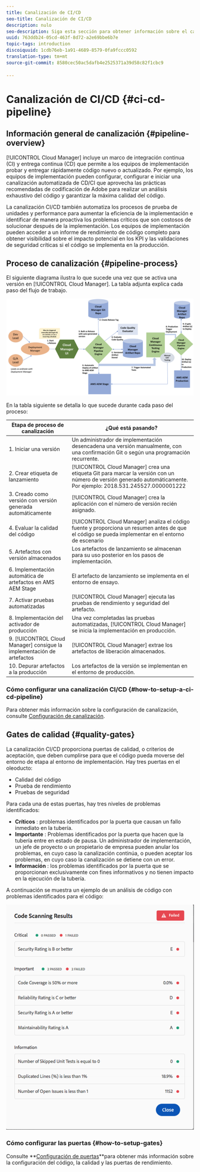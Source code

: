 ```yaml
---
title: Canalización de CI/CD
seo-title: Canalización de CI/CD
description: nulo
seo-description: Siga esta sección para obtener información sobre el canalizador de CI/CD, que gestiona las implementaciones en el escenario y la producción en Cloud Manager.
uuid: 763ddb24-05cd-463f-8d72-a2e69bbe6b7e
topic-tags: introduction
discoiquuid: 1cdb76eb-1a91-4689-8579-0fa9fccc0592
translation-type: tm+mt
source-git-commit: 8580cec50ac5dafb4e2525371a39d58c82f1cbc9

---
```



# Canalización de CI/CD {#ci-cd-pipeline}

## Información general de canalización {#pipeline-overview}

[!UICONTROL Cloud Manager] incluye un marco de integración continua (CI) y entrega continua (CD) que permite a los equipos de implementación probar y entregar rápidamente código nuevo o actualizado. Por ejemplo, los equipos de implementación pueden configurar, configurar e iniciar una canalización automatizada de CD/CI que aprovecha las prácticas recomendadas de codificación de Adobe para realizar un análisis exhaustivo del código y garantizar la máxima calidad del código.

La canalización CI/CD también automatiza los procesos de prueba de unidades y performance para aumentar la eficiencia de la implementación e identificar de manera proactiva los problemas críticos que son costosos de solucionar después de la implementación. Los equipos de implementación pueden acceder a un informe de rendimiento de código completo para obtener visibilidad sobre el impacto potencial en los KPI y las validaciones de seguridad críticas si el código se implementa en la producción.

## Proceso de canalización {#pipeline-process}

El siguiente diagrama ilustra lo que sucede una vez que se activa una versión en [!UICONTROL Cloud Manager]. La tabla adjunta explica cada paso del flujo de trabajo.

![](assets/screen_shot_2018-05-30at82457pm.png)

En la tabla siguiente se detalla lo que sucede durante cada paso del proceso:

| Etapa de proceso de canalización | ¿Qué está pasando? |
|---|---|
| 1. Iniciar una versión | Un administrador de implementación desencadena una versión manualmente, con una confirmación Git o según una programación recurrente. |
| 2. Crear etiqueta de lanzamiento | [!UICONTROL Cloud Manager] crea una etiqueta Git para marcar la versión con un número de versión generado automáticamente. Por ejemplo: 2018.531.245527.0000001222 |
| 3. Creado como versión con versión generada automáticamente | [!UICONTROL Cloud Manager] crea la aplicación con el número de versión recién asignado. |
| 4. Evaluar la calidad del código | [!UICONTROL Cloud Manager] analiza el código fuente y proporciona un resumen antes de que el código se pueda implementar en el entorno de escenario |
| 5. Artefactos con versión almacenados | Los artefactos de lanzamiento se almacenan para su uso posterior en los pasos de implementación. |
| 6. Implementación automática de artefactos en AMS AEM Stage | El artefacto de lanzamiento se implementa en el entorno de ensayo. |
| 7. Activar pruebas automatizadas | [!UICONTROL Cloud Manager] ejecuta las pruebas de rendimiento y seguridad del artefacto. |
| 8. Implementación del activador de producción | Una vez completadas las pruebas automatizadas, [!UICONTROL Cloud Manager] se inicia la implementación en producción. |
| 9. [!UICONTROL Cloud Manager] consigue la implementación de artefactos | [!UICONTROL Cloud Manager] extrae los artefactos de liberación almacenados. |
| 10. Depurar artefactos a la producción | Los artefactos de la versión se implementan en el entorno de producción. |

### Cómo configurar una canalización CI/CD {#how-to-setup-a-ci-cd-pipeline}

Para obtener más información sobre la configuración de canalización, consulte [Configuración de canalización](configuring-pipeline.md).

## Gates de calidad {#quality-gates}

La canalización CI/CD proporciona puertas de calidad, o criterios de aceptación, que deben cumplirse para que el código pueda moverse del entorno de etapa al entorno de implementación. Hay tres puertas en el oleoducto:

* Calidad del código
* Prueba de rendimiento
* Pruebas de seguridad

Para cada una de estas puertas, hay tres niveles de problemas identificados:

* **Críticos** : problemas identificados por la puerta que causan un fallo inmediato en la tubería.
* **Importante** : Problemas identificados por la puerta que hacen que la tubería entre en estado de pausa. Un administrador de implementación, un jefe de proyecto o un propietario de empresa pueden anular los problemas, en cuyo caso la canalización continúa, o pueden aceptar los problemas, en cuyo caso la canalización se detiene con un error.
* **Información** : los problemas identificados por la puerta que se proporcionan exclusivamente con fines informativos y no tienen impacto en la ejecución de la tubería.

A continuación se muestra un ejemplo de un análisis de código con problemas identificados para el código:

![](assets/quality-gate-failed.png)

### Cómo configurar las puertas {#how-to-setup-gates}

Consulte **[Configuración de puertas](configuring-pipeline.md)**para obtener más información sobre la configuración del código, la calidad y las puertas de rendimiento.
